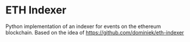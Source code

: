 # ETH Indexer

Python implementation of an indexer for events on the ethereum blockchain. Based on the idea of https://github.com/dominiek/eth-indexer


